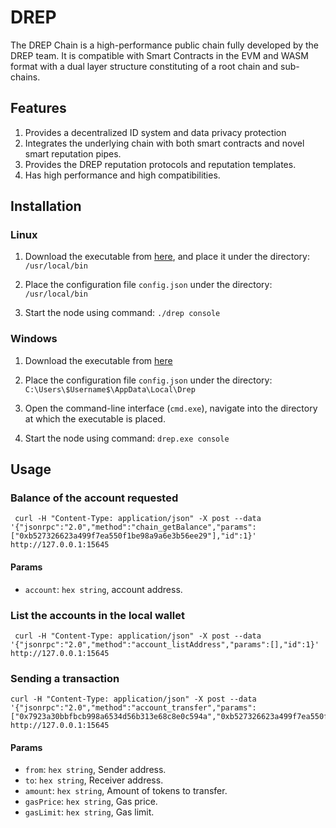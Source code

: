 # DREP 
The DREP Chain is a high-performance public chain fully developed by the DREP team. It is compatible with Smart Contracts in the EVM and WASM format with a dual layer structure constituting of a root chain and sub-chains.


## Features

1. Provides a decentralized ID system and data privacy protection
2. Integrates the underlying chain with both smart contracts and novel smart reputation pipes.
3. Provides the DREP reputation protocols and reputation templates.
4. Has high performance and high compatibilities.

## Installation

### Linux

1. Download the executable from [here](https://github.com/drep-project/test_network), and place it under the directory: `/usr/local/bin`
 
2. Place the configuration file `config.json` under the directory: `/usr/local/bin`

3. Start the node using command: `./drep console`

### Windows

1. Download the executable from [here](https://github.com/drep-project/test_network)

2. Place the configuration file `config.json` under the directory: ` C:\Users\$Username$\AppData\Local\Drep` 

3. Open the command-line interface (`cmd.exe`), navigate into the directory at which the executable is placed.

4. Start the node using command: `drep.exe console`


## Usage

### Balance of the account requested

```
 curl -H "Content-Type: application/json" -X post --data '{"jsonrpc":"2.0","method":"chain_getBalance","params":["0xb527326623a499f7ea550f1be98a9a6e3b56ee29"],"id":1}' http://127.0.0.1:15645
```

#### Params

* `account`: `hex string`, account address.

### List the accounts in the local wallet

```
 curl -H "Content-Type: application/json" -X post --data '{"jsonrpc":"2.0","method":"account_listAddress","params":[],"id":1}' http://127.0.0.1:15645
```
### Sending a transaction

```
curl -H "Content-Type: application/json" -X post --data '{"jsonrpc":"2.0","method":"account_transfer","params":["0x7923a30bbfbcb998a6534d56b313e68c8e0c594a","0xb527326623a499f7ea550f1be98a9a6e3b56ee29","0x111","0x110","0x30000",""],"id":1}' http://127.0.0.1:15645
```

#### Params

* `from`: `hex string`, Sender address.
* `to`: `hex string`, Receiver address.
* `amount`: `hex string`, Amount of tokens to transfer.
* `gasPrice`: `hex string`, Gas price.
* `gasLimit`: `hex string`, Gas limit.